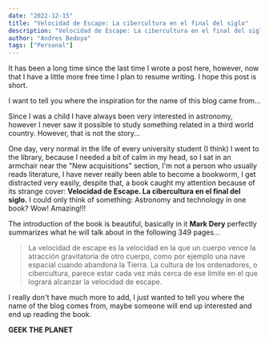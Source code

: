 ```yaml
---
date: "2022-12-15"
title: "Velocidad de Escape: La cibercultura en el final del siglo"
description: "Velocidad de Escape: La cibercultura en el final del siglo"
author: "Andres Bedoya"
tags: ["Personal"]
---
```


It has been a long time since the last time I wrote a post here, however, now that I have a little more free time I plan to resume writing. I hope this post is short.

I want to tell you where the inspiration for the name of this blog came from...

Since I was a child I have always been very interested in astronomy, however I never saw it possible to study something related in a third world country. However, that is not the story...

One day, very normal in the life of every university student (I think) I went to the library, because I needed a bit of calm in my head, so I sat in an armchair near the "New acquisitions" section, I'm not a person who usually reads literature, I have never really been able to become a bookworm, I get distracted very easily, despite that, a book caught my attention because of its strange cover: **Velocidad de Escape. La cibercultura en el final del siglo.** I could only think of something: Astronomy and technology in one book? Wow! Amazing!!!

The introduction of the book is beautiful, basically in it **Mark Dery** perfectly summarizes what he will talk about in the following 349 pages...

> La velocidad de escape es la velocidad en la que un cuerpo vence la atracción gravitatoria de otro cuerpo, como por ejemplo una nave espacial cuando abandona la Tierra. La cultura de los ordenadores, o cibercultura, parece estar cada vez más cerca de ese límite en el que logrará alcanzar la velocidad de escape.

I really don't have much more to add, I just wanted to tell you where the name of the blog comes from, maybe someone will end up interested and end up reading the book.

**GEEK THE PLANET**

